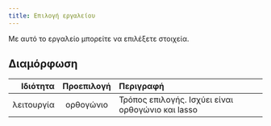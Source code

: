 ```yaml
---
title: Επιλογή εργαλείου
---
```


Με αυτό το εργαλείο μπορείτε να επιλέξετε στοιχεία.

## Διαμόρφωση

|   Ιδιότητα | Προεπιλογή | Περιγραφή                                                         |
| ---------: | :--------: | :---------------------------------------------------------------- |
| λειτουργία |  ορθογώνιο | Τρόπος επιλογής. Ισχύει είναι ορθογώνιο και lasso |
